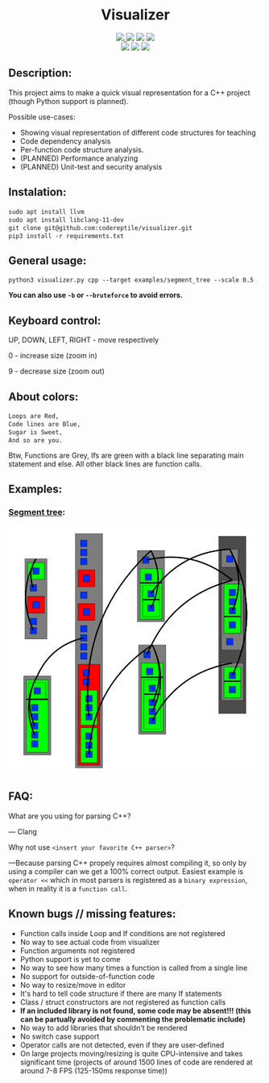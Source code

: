 <h1 align='center'> Visualizer </h1>
<div align='center'>
<a href='https://github.com/codereptile/visualizer/releases'>  
<img src='https://img.shields.io/github/v/release/codereptile/visualizer?color=00CC00&label=version&style=for-the-badge'>
</a>
<img src='https://img.shields.io/github/languages/code-size/codereptile/visualizer?color=0000DD&label=code+size&style=for-the-badge'>
<img src='https://img.shields.io/github/repo-size/codereptile/visualizer?color=0000DD&label=repo+size&style=for-the-badge'>
<img src='https://img.shields.io/github/commit-activity/m/codereptile/visualizer?style=for-the-badge'>
</div>
<div align='center'>
 <img src='https://forthebadge.com/images/badges/made-with-python.svg'>
 <img src='https://forthebadge.com/images/badges/built-with-love.svg'>
 <img src='https://forthebadge.com/images/badges/powered-by-black-magic.svg'> 
</div>


## Description:

This project aims to make a quick visual representation for a C++ project (though Python support is planned).

Possible use-cases:

* Showing visual representation of different code structures for teaching
* Code dependency analysis
* Per-function code structure analysis.
* (PLANNED) Performance analyzing
* (PLANNED) Unit-test and security analysis

## Instalation:
```
sudo apt install llvm
sudo apt install libclang-11-dev
git clone git@github.com:codereptile/visualizer.git
pip3 install -r requirements.txt
```

## General usage:

```shell
python3 visualizer.py cpp --target examples/segment_tree --scale 0.5
```

**You can also use `-b` or `--bruteforce` to avoid errors.**

## Keyboard control:

UP, DOWN, LEFT, RIGHT - move respectively

0 - increase size (zoom in)

9 - decrease size (zoom out)

## About colors:

```
Loops are Red,
Code lines are Blue,
Sugar is Sweet,
And so are you.
```
Btw, Functions are Grey, Ifs are green with a black line separating main statement and else.
All other black lines are function calls.

## Examples:

### [Segment tree](https://github.com/codereptile/visualizer/blob/main/examples/segment_tree/code.cpp):

![screenshot](https://github.com/codereptile/visualizer/blob/main/examples/segment_tree/image.webp)

## FAQ:


What are you using for parsing C++?
 
&mdash; Clang


Why not use `<insert your favorite C++ parser>`? 

&mdash;Because parsing C++ propely requires almost compiling it, 
so only by using a compiler can we get a 100% correct output.
Easiest example is `operator <<` which in most parsers is registered as a `binary expression`, when in reality it is a `function call`. 

## Known bugs // missing features:
* Function calls inside Loop and If conditions are not registered
* No way to see actual code from visualizer
* Function arguments not registered
* Python support is yet to come
* No way to see how many times a function is called from a single line
* No support for outside-of-function code
* No way to resize/move in editor
* It's hard to tell code structure if there are many If statements
* Class / struct constructors are not registered as function calls
* **If an included library is not found, some code may be absent!!! (this can be partually avoided by commenting the problematic include)**
* No way to add libraries that shouldn't be rendered
* No switch case support
* Operator calls are not detected, even if they are user-defined
* On large projects moving/resizing is quite CPU-intensive and takes significant time (projects of around 1500 lines of code are rendered at around 7-8 FPS (125-150ms response time)) 

